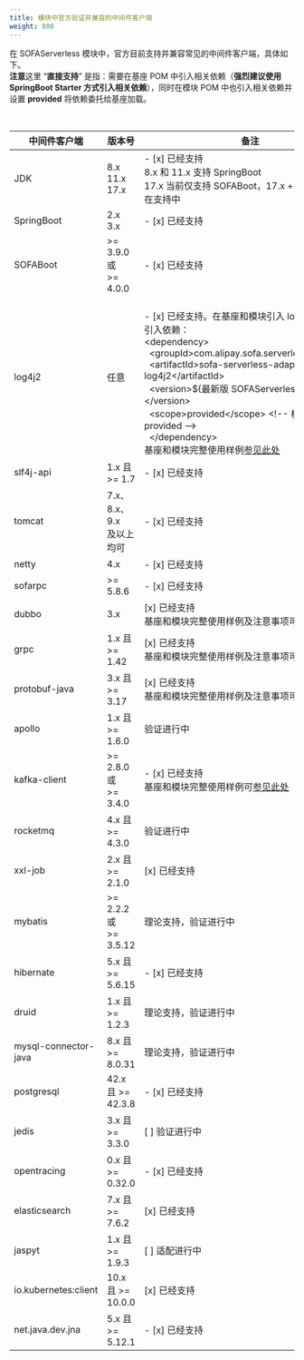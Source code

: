 ```yaml
---
title: 模块中官方验证并兼容的中间件客户端
weight: 800
---
```


在 SOFAServerless 模块中，官方目前支持并兼容常见的中间件客户端，具体如下。<br />**注意**这里 “**直接支持**” 是指：需要在基座 POM 中引入相关依赖（**强烈建议使用 SpringBoot Starter 方式引入相关依赖**），同时在模块 POM 中也引入相关依赖并设置 **<scope>provided</scope>** 将依赖委托给基座加载。

<br/>

| 中间件客户端 | 版本号 | 备注 |
| --- | --- | --- |
| JDK | 8.x<br />11.x<br />17.x | - [x] 已经支持<br />8.x 和 11.x 支持 SpringBoot<br />17.x 当前仅支持 SOFABoot，17.x + SpringBoot 正在支持中 |
| SpringBoot | 2.x<br />3.x | - [x] 已经支持<br /> |
| SOFABoot | >= 3.9.0  或<br />>= 4.0.0 | - [x] 已经支持<br /> |
| log4j2 | 任意 | <br />- [x] 已经支持。在基座和模块引入 log4j2，并额外引入依赖：<br/>&lt;dependency&gt;<br/>&nbsp;&nbsp;&lt;groupId&gt;com.alipay.sofa.serverless&lt;/groupId&gt;<br/>&nbsp;&nbsp;&lt;artifactId&gt;sofa-serverless-adapter-log4j2&lt;/artifactId&gt;<br/>&nbsp;&nbsp;&lt;version&gt;${最新版 SOFAServerless 版本}&lt;/version&gt;<br/>&nbsp;&nbsp;&lt;scope&gt;provided&lt;/scope&gt; &lt;!-- 模块需要 provided --&gt;<br/>&nbsp;&nbsp;&lt;/dependency&gt;<br/>基座和模块完整使用样例[参见此处](https://github.com/sofastack/sofa-serverless/blob/master/samples/logging/README.md) |
| slf4j-api | 1.x 且 >= 1.7 | - [x] 已经支持<br /> |
| tomcat | 7.x、8.x、9.x <br />及以上均可 | - [x] 已经支持<br /> |
| netty | 4.x | - [x] 已经支持<br /> |
| sofarpc | >= 5.8.6 | - [x] 已经支持<br /> |
| dubbo | 3.x | [x] 已经支持<br/>基座和模块完整使用样例及注意事项可[参见此处](https://github.com/sofastack/sofa-serverless/blob/master/samples/dubbo-samples/rpc/grpc) |
| grpc | 1.x 且 >= 1.42 | [x] 已经支持<br/>基座和模块完整使用样例及注意事项可[参见此处](https://github.com/sofastack/sofa-serverless/blob/master/samples/dubbo-samples/rpc/grpc) |
| protobuf-java | 3.x 且 >= 3.17 | [x] 已经支持<br/>基座和模块完整使用样例及注意事项可[参见此处](https://github.com/sofastack/sofa-serverless/blob/master/samples/dubbo-samples/rpc/grpc) |
| apollo | 1.x 且 >= 1.6.0 | 验证进行中 |
| kafka-client | >= 2.8.0  或<br />>= 3.4.0 | - [x] 已经支持<br />基座和模块完整使用样例可[参见此处](https://github.com/sofastack/sofa-serverless/blob/master/samples/logging/README.md) |
| rocketmq | 4.x 且 >= 4.3.0 | 验证进行中 |
| xxl-job | 2.x 且 >= 2.1.0 | [x] 已经支持 |
| mybatis | >= 2.2.2  或<br />>= 3.5.12 | 理论支持，验证进行中 |
| hibernate | 5.x 且 >= 5.6.15 | - [x] 已经支持<br /> |
| druid | 1.x 且 >= 1.2.3 | 理论支持，验证进行中 |
| mysql-connector-java | 8.x 且 >= 8.0.31 | 理论支持，验证进行中 |
| postgresql | 42.x 且 >= 42.3.8 | - [x] 已经支持<br /> |
| jedis | 3.x 且 >= 3.3.0 | [ ] 验证进行中 |
| opentracing | 0.x 且 >= 0.32.0 | - [x] 已经支持<br /> |
| elasticsearch | 7.x 且 >= 7.6.2 | [x] 已经支持<br /> |
| jaspyt | 1.x 且 >= 1.9.3 | [ ] 适配进行中<br /> |
| io.kubernetes:client | 10.x 且 >= 10.0.0 | [x] 已经支持<br /> |
| net.java.dev.jna | 5.x 且 >= 5.12.1 | - [x] 已经支持<br /> |
